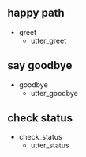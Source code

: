 ## happy path               <!-- name of the story - just for debugging -->
* greet
  - utter_greet
## say goodbye
* goodbye
  - utter_goodbye
## check status
* check_status
  - utter_status
